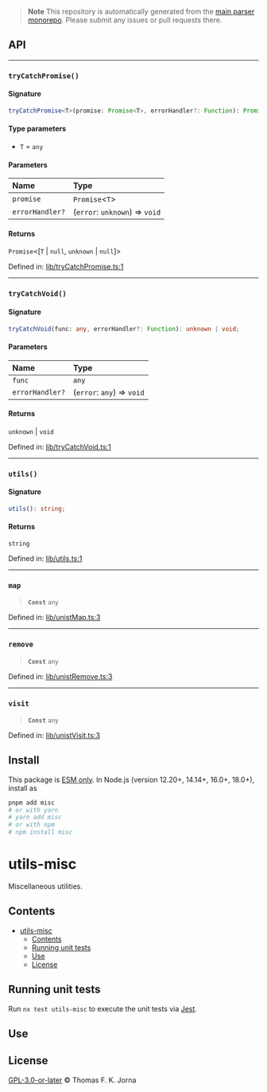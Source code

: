 > **Note**
> This repository is automatically generated from the [main parser monorepo](https://github.com/TrialAndErrorOrg/parsers). Please submit any issues or pull requests there.

## API

***

### `tryCatchPromise()`

#### Signature

```ts
tryCatchPromise<T>(promise: Promise<T>, errorHandler?: Function): Promise<[T | null, unknown | null]>;
```

#### Type parameters

*   `T` = `any`

#### Parameters

| Name | Type |
| :------ | :------ |
| `promise` | `Promise`<`T`> |
| `errorHandler?` | (`error`: `unknown`) => `void` |

#### Returns

`Promise`<[`T` | `null`, `unknown` | `null`]>

Defined in:  [lib/tryCatchPromise.ts:1](https://github.com/TrialAndErrorOrg/parsers/blob/34b3326/libs/utils/misc/src/lib/tryCatchPromise.ts#L1)

***

### `tryCatchVoid()`

#### Signature

```ts
tryCatchVoid(func: any, errorHandler?: Function): unknown | void;
```

#### Parameters

| Name | Type |
| :------ | :------ |
| `func` | `any` |
| `errorHandler?` | (`error`: `any`) => `void` |

#### Returns

`unknown` | `void`

Defined in:  [lib/tryCatchVoid.ts:1](https://github.com/TrialAndErrorOrg/parsers/blob/34b3326/libs/utils/misc/src/lib/tryCatchVoid.ts#L1)

***

### `utils()`

#### Signature

```ts
utils(): string;
```

#### Returns

`string`

Defined in:  [lib/utils.ts:1](https://github.com/TrialAndErrorOrg/parsers/blob/34b3326/libs/utils/misc/src/lib/utils.ts#L1)

***

### `map`

> **`Const`** `any`

Defined in:  [lib/unistMap.ts:3](https://github.com/TrialAndErrorOrg/parsers/blob/34b3326/libs/utils/misc/src/lib/unistMap.ts#L3)

***

### `remove`

> **`Const`** `any`

Defined in:  [lib/unistRemove.ts:3](https://github.com/TrialAndErrorOrg/parsers/blob/34b3326/libs/utils/misc/src/lib/unistRemove.ts#L3)

***

### `visit`

> **`Const`** `any`

Defined in:  [lib/unistVisit.ts:3](https://github.com/TrialAndErrorOrg/parsers/blob/34b3326/libs/utils/misc/src/lib/unistVisit.ts#L3)

## Install

This package is [ESM only](https://gist.github.com/sindresorhus/a39789f98801d908bbc7ff3ecc99d99c). In Node.js (version 12.20+, 14.14+, 16.0+, 18.0+), install as

```bash
pnpm add misc
# or with yarn
# yarn add misc
# or with npm
# npm install misc
```

# utils-misc

Miscellaneous utilities.

## Contents

*   [utils-misc](#utils-misc)
    *   [Contents](#contents)
    *   [Running unit tests](#running-unit-tests)
    *   [Use](#use)
    *   [License](#license)

## Running unit tests

Run `nx test utils-misc` to execute the unit tests via [Jest](https://jestjs.io).

## Use

## License

[GPL-3.0-or-later](LICENSE) © Thomas F. K. Jorna
